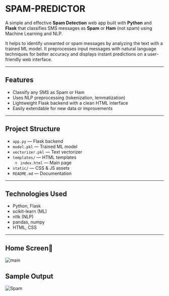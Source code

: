# SPAM-PREDICTOR

A simple and effective **Spam Detection** web app built with **Python** and **Flask** that classifies SMS messages as **Spam** or **Ham** (not spam) using Machine Learning and NLP.

It helps to identify unwanted or spam messages by analyzing the text with a trained ML model. It preprocesses input messages with natural language techniques for better accuracy and displays instant predictions on a user-friendly web interface.

---

## Features

- Classify any SMS as Spam or Ham  
- Uses NLP preprocessing (tokenization, lemmatization)  
- Lightweight Flask backend with a clean HTML interface  
- Easily extendable for new data or improvements  

---

## Project Structure

- `app.py` — Flask backend  
- `model.pkl` — Trained ML model  
- `vectorizer.pkl` — Text vectorizer  
- `templates/` — HTML templates  
  - `index.html` — Main page  
- `static/` — CSS & JS assets  
- `README.md` — Documentation  

---

## Technologies Used

- Python, Flask  
- scikit-learn (ML)  
- nltk (NLP)  
- pandas, numpy  
- HTML, CSS  
---

## Home Screen📸
![main](https://github.com/user-attachments/assets/37399c91-cbef-4652-be1b-66af6ffa91b7)

## Sample Output
![Spam](https://github.com/user-attachments/assets/0cad0e7b-3144-4b00-8aa3-1fb9a9c80011)


